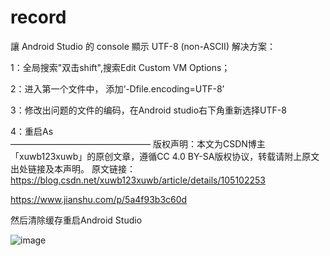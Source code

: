 # record


讓 Android Studio 的 console 顯示 UTF-8 (non-ASCII)
解决方案：

1：全局搜索"双击shift",搜索Edit Custom VM Options；

2：进入第一个文件中， 添加‘-Dfile.encoding=UTF-8’

3：修改出问题的文件的编码，在Android studio右下角重新选择UTF-8

4：重启As   
————————————————
版权声明：本文为CSDN博主「xuwb123xuwb」的原创文章，遵循CC 4.0 BY-SA版权协议，转载请附上原文出处链接及本声明。
原文链接：https://blog.csdn.net/xuwb123xuwb/article/details/105102253

https://www.jianshu.com/p/5a4f93b3c60d


然后清除缓存重启Android Studio

![image](https://user-images.githubusercontent.com/97726463/169598183-798ad1bf-5188-4ae4-b8ab-da8fb02a6ed0.png)

